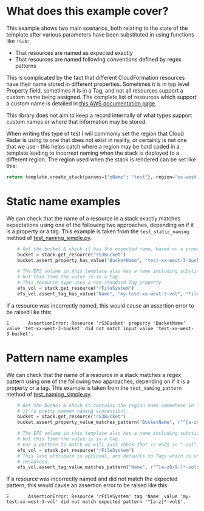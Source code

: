 
 # What does this example cover?

 This example shows two main scenarios, both relating to the state of the template after various parameters have been substituted in using functions like `!Sub`:
 * That resources are named as expected exactly
 * That resources are named following conventions defined by regex patterns

This is complicated by the fact that different CloudFormation resources have their name stored in different properties. Sometimes it is in top level Property field, sometimes it is in a Tag, and not all resources support a custom name being assigned. The complete list of resources which support a custom name is detailed in [this AWS documentation page](https://docs.aws.amazon.com/AWSCloudFormation/latest/UserGuide/aws-properties-name.html).

This library does not aim to keep a record internally of what types support custom names or where that information may be stored.

When writing this type of test I will commonly set the region that Cloud Radar is using to one that does not exist in reality, or certainly is not one that we use - this helps catch where a region may be hard coded in a template leading to incorrect naming when the stack is deployed to a different region. The region used when the stack is rendered can be set like this:

```python
return template.create_stack(params={"pName": "test"}, region="xx-west-3")
```

# Static name examples

We can check that the name of a resource in a stack exactly matches expectations using one of the following two approaches, depending on if it is a property or a tag. This example is taken from the `test_static_naming` method of [test_naming_simple.py](./test_naming_simple.py).

```python
    # Get the bucket & check it has the expected name, based on a property
    bucket = stack.get_resource("rS3Bucket")
    bucket.assert_property_has_value("BucketName", "test-xx-west-3-bucket")

    # The EFS volume in this template also has a name including substitutions,
    # but this time the value is in a tag.
    # This resource type uses a non-standard Tag property
    efs_vol = stack.get_resource("rFileSystem")
    efs_vol.assert_tag_has_value("Name", "my-test-xx-west-3-vol", "FileSystemTags")
```

If a resource was incorrectly named, this would cause an assertion error to be raised like this:
```
E       AssertionError: Resource 'rS3Bucket' property 'BucketName' value 'tet-xx-west-3-bucket' did not match input value 'test-xx-west-3-bucket'.
```


# Pattern name examples

We can check that the name of a resource in a stack matches a regex pattern using one of the following two approaches, depending on if it is a property or a tag. This example is taken from the `test_naming_pattern` method of [test_naming_simple.py](./test_naming_simple.py).

```python
    # Get the bucket & check it contains the region name somewhere in
    # it (a pretty common naming convention).
    bucket = stack.get_resource("rS3Bucket")
    bucket.assert_property_value_matches_pattern("BucketName", r"^[a-z0-9-]*-xx-west-3[a-z0-9-]*$")

    # The EFS volume in this template also has a name including substitutions,
    # but this time the value is in a tag.
    # For a pattern to match we will just check that is ends in "-vol".
    efs_vol = stack.get_resource("rFileSystem")
    # This last attribute is optional, and defaults to Tags which is used in many
    # resources.
    efs_vol.assert_tag_value_matches_pattern("Name", r"^[a-z0-9-]*-vol$", "FileSystemTags")

```

If a resource was incorrectly named and did not match the expected pattern, this would cause an assertion error to be raised like this:

```
E       AssertionError: Resource 'rFileSystem' tag 'Name' value 'my-test-xx-west-3-vol' did not match expected pattern '^[a-z]*-vol$'.
```
